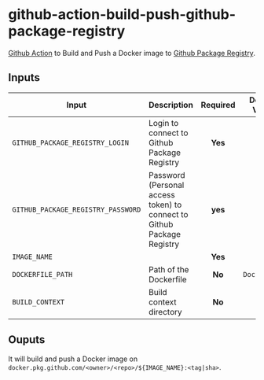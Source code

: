 # github-action-build-push-github-package-registry

[Github Action](https://github.com/features/actions) to Build and Push a Docker image to [Github Package Registry](https://github.com/features/packages).

## Inputs

| **Input**                           | **Description**                                             | **Required** | **Default Value** |
|-------------------------------------|-------------------------------------------------------------| :----------: | :---------------: |
| `GITHUB_PACKAGE_REGISTRY_LOGIN`     | Login to connect to Github Package Registry                 | **Yes**      | |
| `GITHUB_PACKAGE_REGISTRY_PASSWORD`  | Password (Personal access token) to connect to Github Package Registry | **yes** | |
| `IMAGE_NAME`                        | | **Yes** | |
| `DOCKERFILE_PATH`                   | Path of the Dockerfile                                      | **No** | `Dockerfile`     |
| `BUILD_CONTEXT`                     | Build context directory                                     | **No** | `.`             |

## Ouputs

It will build and push a Docker image on `docker.pkg.github.com/<owner>/<repo>/${IMAGE_NAME}:<tag|sha>`.  
